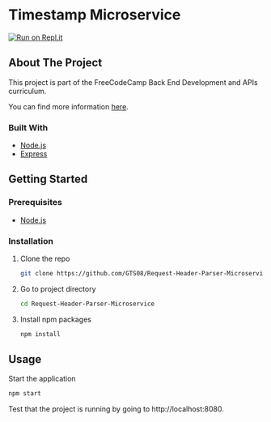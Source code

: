 # Timestamp Microservice

[![Run on Repl.it](https://repl.it/badge/github/GTS08/Request-Header-Parser-Microservice)](https://repl.it/github/GTS08/Request-Header-Parser-Microservice)

## About The Project

This project is part of the FreeCodeCamp Back End Development and APIs curriculum.

You can find more information [here](https://www.freecodecamp.org/learn/back-end-development-and-apis/back-end-development-and-apis-projects/request-header-parser-microservice).


### Built With

* [Node.js](https://nodejs.org/)
* [Express](https://expressjs.com)

## Getting Started

### Prerequisites

* [Node.js](https://nodejs.org/)

### Installation

1. Clone the repo
   ```bash
   git clone https://github.com/GTS08/Request-Header-Parser-Microservice.git
   ```
2. Go to project directory
   ```bash
   cd Request-Header-Parser-Microservice
   ```
3. Install npm packages
   ```bash
   npm install
   ```

## Usage

Start the application
   ```bash
   npm start
   ```

Test that the project is running by going to http://localhost:8080.
